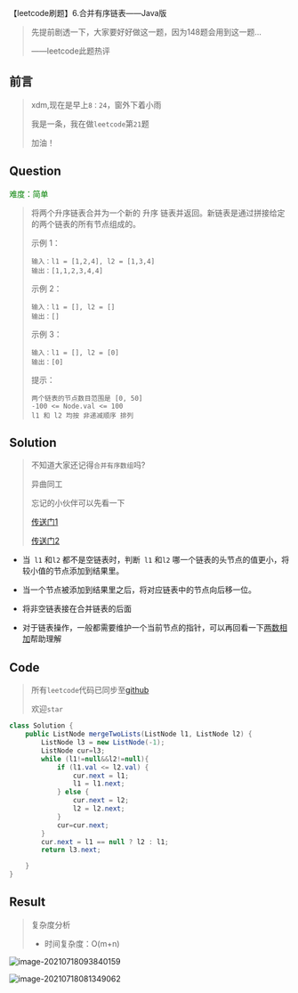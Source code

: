 【leetcode刷题】6.合并有序链表——Java版

>先提前剧透一下，大家要好好做这一题，因为148题会用到这一题...
>
>——leetcode此题热评

## 前言

>xdm,现在是早上`8：24`，窗外下着小雨
>
>我是一条，我在做`leetcode`第`21`题
>
>加油！

## Question

<font color=green>难度：简单</font>

>将两个升序链表合并为一个新的 升序 链表并返回。新链表是通过拼接给定的两个链表的所有节点组成的。 
>
>示例 1：
>
>```
>输入：l1 = [1,2,4], l2 = [1,3,4]
>输出：[1,1,2,3,4,4]
>```
>
>
>示例 2：
>
>```
>输入：l1 = [], l2 = []
>输出：[]
>```
>
>示例 3：
>
>```
>输入：l1 = [], l2 = [0]
>输出：[0]
>```
>
>提示：
>
>```
>两个链表的节点数目范围是 [0, 50]
>-100 <= Node.val <= 100
>l1 和 l2 均按 非递减顺序 排列
>```

## Solution

>不知道大家还记得`合并有序数组`吗?
>
>异曲同工
>
>忘记的小伙伴可以先看一下
>
>[传送门1](https://blog.csdn.net/skylibiao/article/details/118855665?spm=1001.2014.3001.5501)
>
>[传送门2](https://mp.weixin.qq.com/s/OxK41O1mJTVL3V994wDyIA)

- 当` l1` 和`l2`  都不是空链表时，判断` l1` 和`l2` 哪一个链表的头节点的值更小，将较小值的节点添加到结果里。

- 当一个节点被添加到结果里之后，将对应链表中的节点向后移一位。
- 将非空链表接在合并链表的后面
- 对于链表操作，一般都需要维护一个当前节点的指针，可以再回看一下[两数相加](https://blog.csdn.net/skylibiao/article/details/114682064)帮助理解

## Code

>所有`leetcode`代码已同步至[github](https://github.com/lbsys/leetcode/tree/master/src/leetcode/editor/cn)
>
>欢迎`star`

```java
class Solution {
    public ListNode mergeTwoLists(ListNode l1, ListNode l2) {
        ListNode l3 = new ListNode(-1);
        ListNode cur=l3;
        while (l1!=null&&l2!=null){
            if (l1.val <= l2.val) {
                cur.next = l1;
                l1 = l1.next;
            } else {
                cur.next = l2;
                l2 = l2.next;
            }
            cur=cur.next;
        }
        cur.next = l1 == null ? l2 : l1;
        return l3.next;

    }
}
```



## Result

> 复杂度分析
>
> - 时间复杂度：O(m+n) 

![image-20210718093840159](D:\Download\typoraPic\image-20210718093840159.png)



![image-20210718081349062](https://yitiaoit.oss-cn-beijing.aliyuncs.com/img/image-20210718081349062.png)